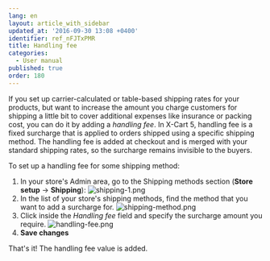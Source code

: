 ```yaml
---
lang: en
layout: article_with_sidebar
updated_at: '2016-09-30 13:08 +0400'
identifier: ref_nFJTxPMR
title: Handling fee
categories:
  - User manual
published: true
order: 180
---
```



If you set up carrier-calculated or table-based shipping rates for your products, but want to increase the amount you charge customers for shipping a little bit to cover additional expenses like insurance or packing cost, you can do it by adding a _handling fee_. In X-Cart 5, handling fee is a fixed surcharge that is applied to orders shipped using a specific shipping method. The handling fee is added at checkout and is merged with your standard shipping rates, so the surcharge remains invisible to the buyers.

To set up a handling fee for some shipping method:

1.  In your store's Admin area, go to the Shipping methods section (**Store setup** -> **Shipping**):
    ![shipping-1.png]({{site.baseurl}}/attachments/ref_nFJTxPMR/shipping-1.png)
2.  In the list of your store's shipping methods, find the method that you want to add a surcharge for.
    ![shipping-method.png]({{site.baseurl}}/attachments/ref_nFJTxPMR/shipping-method.png)
3.  Click inside the _Handling fee_ field and specify the surcharge amount you require.
    ![handling-fee.png]({{site.baseurl}}/attachments/ref_nFJTxPMR/handling-fee.png)
4.  **Save changes** 


That's it! The handling fee value is added.

